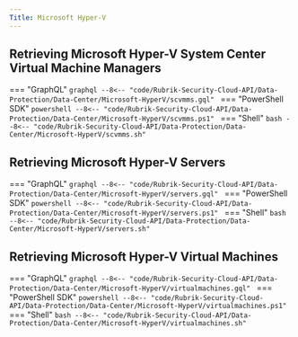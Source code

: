 ```yaml
---
Title: Microsoft Hyper-V
---
```


## Retrieving Microsoft Hyper-V System Center Virtual Machine Managers

=== "GraphQL"
    ```graphql
    --8<-- "code/Rubrik-Security-Cloud-API/Data-Protection/Data-Center/Microsoft-HyperV/scvmms.gql"
    ```
=== "PowerShell SDK"
    ```powershell
    --8<-- "code/Rubrik-Security-Cloud-API/Data-Protection/Data-Center/Microsoft-HyperV/scvmms.ps1"
    ```
=== "Shell"
    ```bash
    --8<-- "code/Rubrik-Security-Cloud-API/Data-Protection/Data-Center/Microsoft-HyperV/scvmms.sh"
    ```

## Retrieving Microsoft Hyper-V Servers

=== "GraphQL"
    ```graphql
    --8<-- "code/Rubrik-Security-Cloud-API/Data-Protection/Data-Center/Microsoft-HyperV/servers.gql"
    ```
=== "PowerShell SDK"
    ```powershell
    --8<-- "code/Rubrik-Security-Cloud-API/Data-Protection/Data-Center/Microsoft-HyperV/servers.ps1"
    ```
=== "Shell"
    ```bash
    --8<-- "code/Rubrik-Security-Cloud-API/Data-Protection/Data-Center/Microsoft-HyperV/servers.sh"
    ```

## Retrieving Microsoft Hyper-V Virtual Machines

=== "GraphQL"
    ```graphql
    --8<-- "code/Rubrik-Security-Cloud-API/Data-Protection/Data-Center/Microsoft-HyperV/virtualmachines.gql"
    ```
=== "PowerShell SDK"
    ```powershell
    --8<-- "code/Rubrik-Security-Cloud-API/Data-Protection/Data-Center/Microsoft-HyperV/virtualmachines.ps1"
    ```
=== "Shell"
    ```bash
    --8<-- "code/Rubrik-Security-Cloud-API/Data-Protection/Data-Center/Microsoft-HyperV/virtualmachines.sh"
    ```